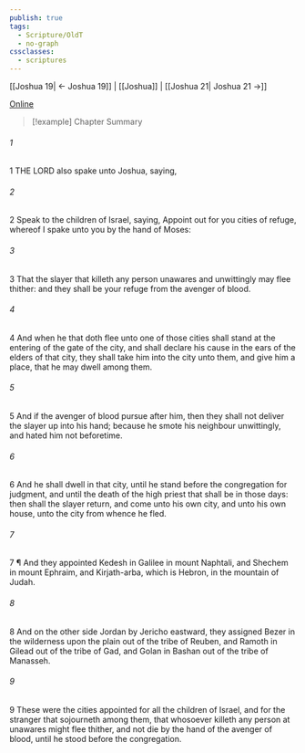 ```yaml
---
publish: true
tags:
  - Scripture/OldT
  - no-graph
cssclasses:
  - scriptures
---
```

[[Joshua 19| ← Joshua 19]] | [[Joshua]] | [[Joshua 21| Joshua 21 →]]

[Online](https://churchofjesuschrist.org/study/scriptures/ot/josh/20?lang=eng)

>[!example] Chapter Summary
>
###### 1
1 THE LORD also spake unto Joshua, saying,
###### 2
2 Speak to the children of Israel, saying, Appoint out for you cities of refuge, whereof I spake unto you by the hand of Moses:
###### 3
3 That the slayer that killeth any person unawares and unwittingly may flee thither: and they shall be your refuge from the avenger of blood.
###### 4
4 And when he that doth flee unto one of those cities shall stand at the entering of the gate of the city, and shall declare his cause in the ears of the elders of that city, they shall take him into the city unto them, and give him a place, that he may dwell among them.
###### 5
5 And if the avenger of blood pursue after him, then they shall not deliver the slayer up into his hand; because he smote his neighbour unwittingly, and hated him not beforetime.
###### 6
6 And he shall dwell in that city, until he stand before the congregation for judgment, and until the death of the high priest that shall be in those days: then shall the slayer return, and come unto his own city, and unto his own house, unto the city from whence he fled.
###### 7
7 ¶ And they appointed Kedesh in Galilee in mount Naphtali, and Shechem in mount Ephraim, and Kirjath-arba, which is Hebron, in the mountain of Judah.
###### 8
8 And on the other side Jordan by Jericho eastward, they assigned Bezer in the wilderness upon the plain out of the tribe of Reuben, and Ramoth in Gilead out of the tribe of Gad, and Golan in Bashan out of the tribe of Manasseh.
###### 9
9 These were the cities appointed for all the children of Israel, and for the stranger that sojourneth among them, that whosoever killeth any person at unawares might flee thither, and not die by the hand of the avenger of blood, until he stood before the congregation.



